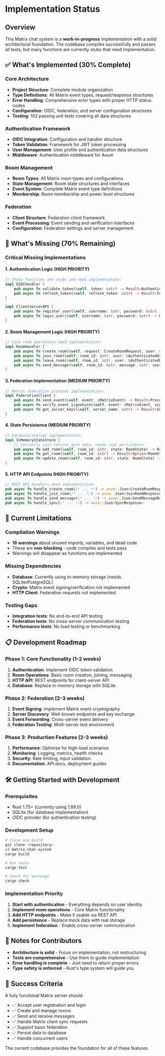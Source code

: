 # Implementation Status

## Overview
This Matrix chat system is a **work-in-progress** implementation with a solid architectural foundation. The codebase compiles successfully and passes all tests, but many functions are currently stubs that need implementation.

## ✅ What's Implemented (30% Complete)

### Core Architecture
- **Project Structure**: Complete module organization
- **Type Definitions**: All Matrix event types, request/response structures
- **Error Handling**: Comprehensive error types with proper HTTP status codes
- **Configuration**: OIDC, federation, and server configuration structures
- **Testing**: 102 passing unit tests covering all data structures

### Authentication Framework
- **OIDC Integration**: Configuration and handler structure
- **Token Validation**: Framework for JWT token processing
- **User Management**: User profile and authentication data structures
- **Middleware**: Authentication middleware for Axum

### Room Management
- **Room Types**: All Matrix room types and configurations
- **State Management**: Room state structures and interfaces
- **Event System**: Complete Matrix event type definitions
- **Membership**: Room membership and power level structures

### Federation
- **Client Structure**: Federation client framework
- **Event Processing**: Event sending and verification interfaces
- **Configuration**: Federation settings and server management

## 🔄 What's Missing (70% Remaining)

### Critical Missing Implementations

#### 1. Authentication Logic (HIGH PRIORITY)
```rust
// These functions are stubs and need implementation:
impl OIDCHandler {
    pub async fn validate_token(&self, token: &str) -> Result<AuthenticatedUser, AuthError>
    pub async fn refresh_token(&self, refresh_token: &str) -> Result<TokenResponse, AuthError>
}

impl ClientServerAPI {
    pub async fn register_user(&self, username: &str, password: &str) -> Result<RegisterResponse, ClientError>
    pub async fn login_user(&self, username: &str, password: &str) -> Result<LoginResponse, ClientError>
}
```

#### 2. Room Management Logic (HIGH PRIORITY)
```rust
// Core room operations need implementation:
impl RoomHandler {
    pub async fn create_room(&self, request: CreateRoomRequest, user: &AuthenticatedUser) -> Result<CreateRoomResponse, RoomError>
    pub async fn join_room(&self, room_id: &str, user: &AuthenticatedUser) -> Result<JoinRoomResponse, RoomError>
    pub async fn leave_room(&self, room_id: &str, user: &AuthenticatedUser) -> Result<LeaveRoomResponse, RoomError>
    pub async fn send_message(&self, room_id: &str, message: &str, user: &AuthenticatedUser) -> Result<SendMessageResponse, RoomError>
}
```

#### 3. Federation Implementation (MEDIUM PRIORITY)
```rust
// Matrix federation protocol implementation:
impl FederationClient {
    pub async fn send_event(&self, event: &MatrixEvent) -> Result<ProcessingResult, FederationError>
    pub async fn verify_event_signature(&self, event: &MatrixEvent, signature: &str) -> Result<bool, FederationError>
    pub async fn get_server_keys(&self, server_name: &str) -> Result<ServerKeys, FederationError>
}
```

#### 4. State Persistence (MEDIUM PRIORITY)
```rust
// Database/storage implementation:
impl InMemoryStateStore {
    // Currently just returns mock data, needs real persistence
    pub async fn add_room(&self, room_id: &str, state: RoomState) -> Result<(), StateError>
    pub async fn get_room(&self, room_id: &str) -> Result<Option<RoomState>, StateError>
    pub async fn update_room(&self, room_id: &str, state: RoomState) -> Result<(), StateError>
}
```

#### 5. HTTP API Endpoints (HIGH PRIORITY)
```rust
// REST API handlers need implementation:
pub async fn handle_create_room(/* ... */) -> axum::Json<CreateRoomResponse>
pub async fn handle_join_room(/* ... */) -> axum::Json<JoinRoomResponse>
pub async fn handle_send_message(/* ... */) -> axum::Json<SendMessageResponse>
pub async fn handle_sync(/* ... */) -> axum::Json<SyncResponse>
```

## 🚨 Current Limitations

### Compilation Warnings
- **16 warnings** about unused imports, variables, and dead code
- These are **non-blocking** - code compiles and tests pass
- Warnings will disappear as functions are implemented

### Missing Dependencies
- **Database**: Currently using in-memory storage (needs SQLite/PostgreSQL)
- **Crypto**: Matrix event signing/verification not implemented
- **HTTP Client**: Federation requests not implemented

### Testing Gaps
- **Integration tests**: No end-to-end API testing
- **Federation tests**: No cross-server communication testing
- **Performance tests**: No load testing or benchmarking

## 📋 Development Roadmap

### Phase 1: Core Functionality (1-2 weeks)
1. **Authentication**: Implement OIDC token validation
2. **Room Operations**: Basic room creation, joining, messaging
3. **HTTP API**: REST endpoints for client-server API
4. **Database**: Replace in-memory storage with SQLite

### Phase 2: Federation (2-3 weeks)
1. **Event Signing**: Implement Matrix event cryptography
2. **Server Discovery**: Well-known endpoints and key exchange
3. **Event Forwarding**: Cross-server event delivery
4. **Federation Testing**: Multi-server test environment

### Phase 3: Production Features (2-3 weeks)
1. **Performance**: Optimize for high-load scenarios
2. **Monitoring**: Logging, metrics, health checks
3. **Security**: Rate limiting, input validation
4. **Documentation**: API docs, deployment guides

## 🛠️ Getting Started with Development

### Prerequisites
- Rust 1.75+ (currently using 1.89.0)
- SQLite (for database implementation)
- OIDC provider (for authentication testing)

### Development Setup
```bash
# Clone and build
git clone <repository>
cd matrix-chat-system
cargo build

# Run tests
cargo test

# Check for warnings
cargo check
```

### Implementation Priority
1. **Start with authentication** - Everything depends on user identity
2. **Implement room operations** - Core Matrix functionality
3. **Add HTTP endpoints** - Make it usable via REST API
4. **Add persistence** - Replace mock data with real storage
5. **Implement federation** - Enable cross-server communication

## 📝 Notes for Contributors

- **Architecture is solid** - Focus on implementation, not restructuring
- **Tests are comprehensive** - Use them to guide implementation
- **Error handling is complete** - Just need to return proper errors
- **Type safety is enforced** - Rust's type system will guide you

## 🎯 Success Criteria

A fully functional Matrix server should:
- ✅ Accept user registration and login
- ✅ Create and manage rooms
- ✅ Send and receive messages
- ✅ Handle Matrix client sync requests
- ✅ Support basic federation
- ✅ Persist data to database
- ✅ Handle concurrent users

The current codebase provides the foundation for all of these features.

